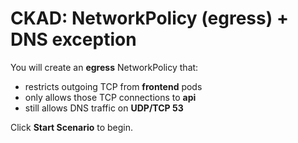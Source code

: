 # CKAD: NetworkPolicy (egress) + DNS exception

You will create an **egress** NetworkPolicy that:
- restricts outgoing TCP from **frontend** pods
- only allows those TCP connections to **api**
- still allows DNS traffic on **UDP/TCP 53**

Click **Start Scenario** to begin.
